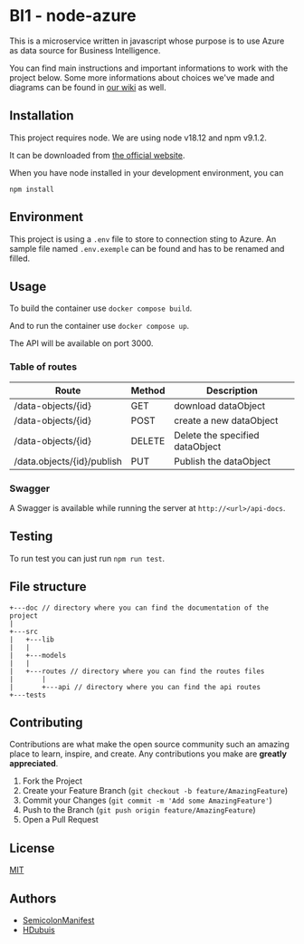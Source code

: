 # BI1 - node-azure

This is a microservice written in javascript whose purpose is to use Azure as data source for Business Intelligence.

You can find main instructions and important informations to work with the project below. Some more informations about choices we've made and diagrams can be found in [our wiki](https://github.com/CPNV-ES-BI/BI_NODE_AZURE/wiki) as well.

## Installation

This project requires node. We are using node v18.12 and npm v9.1.2. 

It can be downloaded from [the official website](https://nodejs.org/).

When you have node installed in your development environment, you can

`npm install`

## Environment

This project is using a `.env` file to store to connection sting to Azure. An sample file named `.env.exemple` can be found and has to be renamed and filled.

## Usage

To build the container use `docker compose build`.

And to run the container use `docker compose up`.

The API will be available on port 3000.

### Table of routes
| Route | Method | Description |
| --- | --- | --- |
| /data-objects/{id} | GET | download dataObject |
| /data-objects/{id} | POST | create a new dataObject|
| /data-objects/{id} | DELETE | Delete the specified dataObject |
| /data.objects/{id}/publish | PUT | Publish the dataObject|

### Swagger

A Swagger is available while running the server at `http://<url>/api-docs`.

## Testing

To run test you can just run `npm run test`.

## File structure

```
+---doc // directory where you can find the documentation of the project   
|       
+---src
|   +---lib
|   |       
|   +---models
|   |
|   +---routes // directory where you can find the routes files
|       |
|       +---api // directory where you can find the api routes 
+---tests
```

## Contributing

Contributions are what make the open source community such an amazing place to learn, inspire, and create. Any contributions you make are **greatly appreciated**.

1. Fork the Project
2. Create your Feature Branch (`git checkout -b feature/AmazingFeature`)
3. Commit your Changes (`git commit -m 'Add some AmazingFeature'`)
4. Push to the Branch (`git push origin feature/AmazingFeature`)
5. Open a Pull Request

## License

[MIT](https://github.com/CPNV-ES-BI/BI_NODE_AZURE/blob/main/LICENSE)

## Authors

* [SemicolonManifest](https://github.com/SemicolonManifest)
* [HDubuis](https://github.com/HDubuis)
